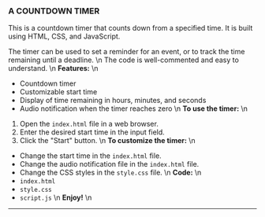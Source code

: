 ### A COUNTDOWN TIMER

This is a countdown timer that counts down from a specified time. It is built using HTML, CSS, and JavaScript.

The timer can be used to set a reminder for an event, or to track the time remaining until a deadline.
\n
The code is well-commented and easy to understand.
\n
**Features:**
\n
* Countdown timer
* Customizable start time
* Display of time remaining in hours, minutes, and seconds
* Audio notification when the timer reaches zero
\n
**To use the timer:**
\n
1. Open the `index.html` file in a web browser.
2. Enter the desired start time in the input field.
3. Click the "Start" button.
\n
**To customize the timer:**
\n
* Change the start time in the `index.html` file.
* Change the audio notification file in the `index.html` file.
* Change the CSS styles in the `style.css` file.
\n
**Code:**
\n
* `index.html`
* `style.css`
* `script.js`
\n
**Enjoy!**
\n
---
